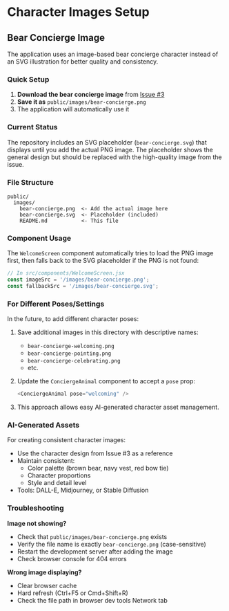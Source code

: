 # Character Images Setup

## Bear Concierge Image

The application uses an image-based bear concierge character instead of an SVG illustration for better quality and consistency.

### Quick Setup

1. **Download the bear concierge image** from [Issue #3](https://github.com/ampautsc/Concierge/issues/3)
2. **Save it as** `public/images/bear-concierge.png`
3. The application will automatically use it

### Current Status

The repository includes an SVG placeholder (`bear-concierge.svg`) that displays until you add the actual PNG image. The placeholder shows the general design but should be replaced with the high-quality image from the issue.

### File Structure

```
public/
  images/
    bear-concierge.png  <- Add the actual image here
    bear-concierge.svg  <- Placeholder (included)
    README.md           <- This file
```

### Component Usage

The `WelcomeScreen` component automatically tries to load the PNG image first, then falls back to the SVG placeholder if the PNG is not found:

```javascript
// In src/components/WelcomeScreen.jsx
const imageSrc = '/images/bear-concierge.png';
const fallbackSrc = '/images/bear-concierge.svg';
```

### For Different Poses/Settings

In the future, to add different character poses:

1. Save additional images in this directory with descriptive names:
   - `bear-concierge-welcoming.png`
   - `bear-concierge-pointing.png`
   - `bear-concierge-celebrating.png`
   - etc.

2. Update the `ConciergeAnimal` component to accept a `pose` prop:
   ```javascript
   <ConciergeAnimal pose="welcoming" />
   ```

3. This approach allows easy AI-generated character asset management.

### AI-Generated Assets

For creating consistent character images:
- Use the character design from Issue #3 as a reference
- Maintain consistent:
  - Color palette (brown bear, navy vest, red bow tie)
  - Character proportions
  - Style and detail level
- Tools: DALL-E, Midjourney, or Stable Diffusion

### Troubleshooting

**Image not showing?**
- Check that `public/images/bear-concierge.png` exists
- Verify the file name is exactly `bear-concierge.png` (case-sensitive)
- Restart the development server after adding the image
- Check browser console for 404 errors

**Wrong image displaying?**
- Clear browser cache
- Hard refresh (Ctrl+F5 or Cmd+Shift+R)
- Check the file path in browser dev tools Network tab

